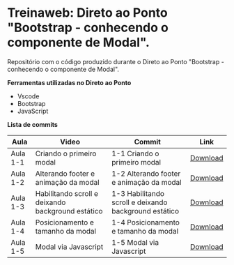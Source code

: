 # Treinaweb: Direto ao Ponto "Bootstrap - conhecendo o componente de Modal".

Repositório com o código produzido durante o Direto ao Ponto "Bootstrap - conhecendo o componente de Modal".

**Ferramentas utilizadas no Direto ao Ponto**

 - Vscode
 - Bootstrap
 - JavaScript

**Lista de commits**

Aula | Video | Commit | Link
------ | ------ | ------ | ------
Aula 1-1 | Criando o primeiro modal | 1-1 Criando o primeiro modal | [Download](https://github.com/treinaweb/treinaweb-bootstrap-Conhecendo-componente-de-Modal/archive/7ad7fac6b917ece72dc8a9e6afe4429345dbed5f.zip)
Aula 1-2 | Alterando footer e animação da modal | 1-2 Alterando footer e animação da modal | [Download](https://github.com/treinaweb/treinaweb-bootstrap-Conhecendo-componente-de-Modal/archive/8c0948c8cd63cd47afbf8f60292124eaae076a55.zip)
Aula 1-3 | Habilitando scroll e deixando background estático | 1-3 Habilitando scroll e deixando background estático | [Download](https://github.com/treinaweb/treinaweb-bootstrap-Conhecendo-componente-de-Modal/archive/6ddc8a26e9f74e294c4fc00d8de8aad0cea2854d.zip)
Aula 1-4 | Posicionamento e tamanho da modal | 1-4 Posicionamento e tamanho da modal | [Download](https://github.com/treinaweb/treinaweb-bootstrap-Conhecendo-componente-de-Modal/archive/ba36c76b55128b29d4dd778808a35c75601ea4a8.zip)
Aula 1-5 | Modal via Javascript | 1-5 Modal via Javascript | [Download](https://github.com/treinaweb/treinaweb-bootstrap-Conhecendo-componente-de-Modal/archive/d1aa1592ceebc94ae0a432f2c639fa0902228ebb.zip)
